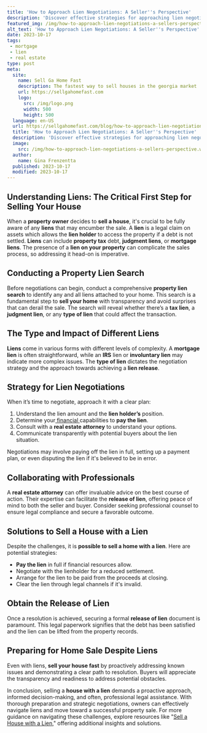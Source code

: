```yaml
---
title: 'How to Approach Lien Negotiations: A Seller''s Perspective'
description: 'Discover effective strategies for approaching lien negotiations from a seller''s point of view. Gain insights to navigate this process with curiosity and confidence.'
featured_img: /img/how-to-approach-lien-negotiations-a-sellers-perspective.webp
alt_text: 'How to Approach Lien Negotiations: A Seller''s Perspective'
date: 2023-10-17
tags:
 - mortgage
 - lien
 - real estate
type: post
meta:
  site:
    name: Sell Ga Home Fast
    description: The fastest way to sell houses in the georgia market
    url: https://sellgahomefast.com
    logo:
      src: /img/logo.png
      width: 500
      height: 500
  language: en-US
  url: https://sellgahomefast.com/blog/how-to-approach-lien-negotiations-a-sellers-perspective
  title: 'How to Approach Lien Negotiations: A Seller''s Perspective'
  description: 'Discover effective strategies for approaching lien negotiations from a seller''s point of view. Gain insights to navigate this process with curiosity and confidence.'
  image:
    src: /img/how-to-approach-lien-negotiations-a-sellers-perspective.webp
  author:
    name: Gina Frenzentta
  published: 2023-10-17
  modified: 2023-10-17
---
```



## Understanding Liens: The Critical First Step for Selling Your House

When a **property owner** decides to **sell a house**, it's crucial to be fully aware of any **liens** that may encumber the sale. A **lien** is a legal claim on assets which allows the **lien holder** to access the property if a debt is not settled. **Liens** can include **property tax** debt, **judgment liens**, or **mortgage liens**. The presence of a **lien on your property** can complicate the sales process, so addressing it head-on is imperative.

## Conducting a Property Lien Search

Before negotiations can begin, conduct a comprehensive **property lien search** to identify any and all liens attached to your home. This search is a fundamental step to **sell your home** with transparency and avoid surprises that can derail the sale. The search will reveal whether there’s a **tax lien**, a **judgment lien**, or any **type of lien** that could affect the transaction.

## The Type and Impact of Different Liens

**Liens** come in various forms with different levels of complexity. A **mortgage lien** is often straightforward, while an **IRS** lien or **involuntary lien** may indicate more complex issues. The **type of lien** dictates the negotiation strategy and the approach towards achieving a **lien release**.

## Strategy for Lien Negotiations

When it’s time to negotiate, approach it with a clear plan:

1. Understand the lien amount and the **lien holder’s** position.
2. Determine your[  financial  ](https://sellgahomefast.com/blog/selling-a-liened-home-long-term-financial-implications)capabilities to **pay the lien**.
3. Consult with a **real estate attorney** to understand your options.
4. Communicate transparently with potential buyers about the lien situation.

Negotiations may involve paying off the lien in full, setting up a payment plan, or even disputing the lien if it's believed to be in error.

## Collaborating with Professionals

A **real estate attorney** can offer invaluable advice on the best course of action. Their expertise can facilitate the **release of lien**, offering peace of mind to both the seller and buyer. Consider seeking professional counsel to ensure legal compliance and secure a favorable outcome.

## Solutions to Sell a House with a Lien

Despite the challenges, it is **possible to sell a home with a lien**. Here are potential strategies:
  - **Pay the lien** in full if financial resources allow.
  - Negotiate with the lienholder for a reduced settlement.
  - Arrange for the lien to be paid from the proceeds at closing.
  - Clear the lien through legal channels if it's invalid.

## Obtain the Release of Lien

Once a resolution is achieved, securing a formal **release of lien** document is paramount. This legal paperwork signifies that the debt has been satisfied and the lien can be lifted from the property records.

## Preparing for Home Sale Despite Liens

Even with liens, **sell your house fast** by proactively addressing known issues and demonstrating a clear path to resolution. Buyers will appreciate the transparency and readiness to address potential obstacles.

In conclusion, selling a **house with a lien** demands a proactive approach, informed decision-making, and often, professional legal assistance. With thorough preparation and strategic negotiations, owners can effectively navigate liens and move toward a successful property sale. For more guidance on navigating these challenges, explore resources like "[Sell a House with a Lien](https://www.wearehomebuyers.com/blog/sell-a-house-with-a-lien/)," offering additional insights and solutions.